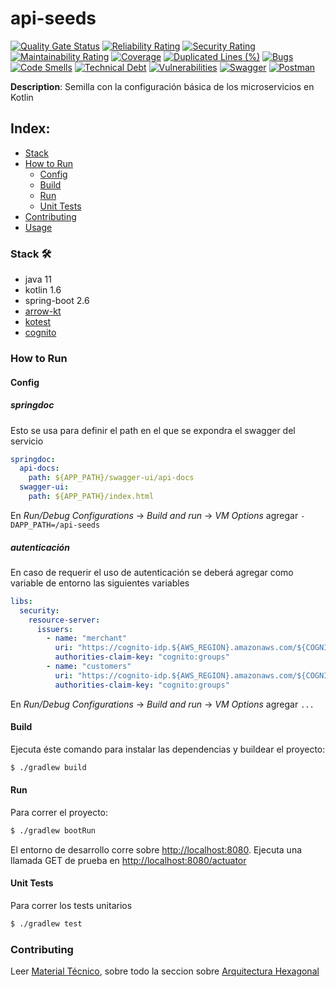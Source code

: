 
# api-seeds

[![Quality Gate Status](https://sonar.tools.menta.global/api/project_badges/measure?project=com.menta%3Aapi-seeds&metric=alert_status&token=fe4414cc6541f50c3ddef42bb26dd4b7bb7bc7ef)](https://sonar.tools.menta.global/dashboard?id=com.menta%3Aapi-seeds)
[![Reliability Rating](https://sonar.tools.menta.global/api/project_badges/measure?project=com.menta%3Aapi-seeds&metric=reliability_rating&token=fe4414cc6541f50c3ddef42bb26dd4b7bb7bc7ef)](https://sonar.tools.menta.global/dashboard?id=com.menta%3Aapi-seeds)
[![Security Rating](https://sonar.tools.menta.global/api/project_badges/measure?project=com.menta%3Aapi-seeds&metric=security_rating&token=fe4414cc6541f50c3ddef42bb26dd4b7bb7bc7ef)](https://sonar.tools.menta.global/dashboard?id=com.menta%3Aapi-seeds)
[![Maintainability Rating](https://sonar.tools.menta.global/api/project_badges/measure?project=com.menta%3Aapi-seeds&metric=sqale_rating&token=fe4414cc6541f50c3ddef42bb26dd4b7bb7bc7ef)](https://sonar.tools.menta.global/dashboard?id=com.menta%3Aapi-seeds)
[![Coverage](https://sonar.tools.menta.global/api/project_badges/measure?project=com.menta%3Aapi-seeds&metric=coverage&token=fe4414cc6541f50c3ddef42bb26dd4b7bb7bc7ef)](https://sonar.tools.menta.global/dashboard?id=com.menta%3Aapi-seeds)
[![Duplicated Lines (%)](https://sonar.tools.menta.global/api/project_badges/measure?project=com.menta%3Aapi-seeds&metric=duplicated_lines_density&token=fe4414cc6541f50c3ddef42bb26dd4b7bb7bc7ef)](https://sonar.tools.menta.global/dashboard?id=com.menta%3Aapi-seeds)
[![Bugs](https://sonar.tools.menta.global/api/project_badges/measure?project=com.menta%3Aapi-seeds&metric=bugs&token=fe4414cc6541f50c3ddef42bb26dd4b7bb7bc7ef)](https://sonar.tools.menta.global/dashboard?id=com.menta%3Aapi-seeds)
[![Code Smells](https://sonar.tools.menta.global/api/project_badges/measure?project=com.menta%3Aapi-seeds&metric=code_smells&token=fe4414cc6541f50c3ddef42bb26dd4b7bb7bc7ef)](https://sonar.tools.menta.global/dashboard?id=com.menta%3Aapi-seeds)
[![Technical Debt](https://sonar.tools.menta.global/api/project_badges/measure?project=com.menta%3Aapi-seeds&metric=sqale_index&token=fe4414cc6541f50c3ddef42bb26dd4b7bb7bc7ef)](https://sonar.tools.menta.global/dashboard?id=com.menta%3Aapi-seeds)
[![Vulnerabilities](https://sonar.tools.menta.global/api/project_badges/measure?project=com.menta%3Aapi-seeds&metric=vulnerabilities&token=fe4414cc6541f50c3ddef42bb26dd4b7bb7bc7ef)](https://sonar.tools.menta.global/dashboard?id=com.menta%3Aapi-seeds)
[![Swagger](https://img.shields.io/badge/Swagger-85EA2D?style=for-the-badge&logo=Swagger&logoColor=white)](https://api.dev.apps.menta.global/api-seeds/swagger-ui/index.html)
[![Postman](https://img.shields.io/badge/Postman-FF6C37?style=for-the-badge&logo=Postman&logoColor=white)](postman)

**Description**: Semilla con la configuración básica de los microservicios en Kotlin


## Index:
- [Stack](#stack)
- [How to Run](#how-to-run)
    - [Config](#config)
    - [Build](#build)
    - [Run](#run)
    - [Unit Tests](#unit-tests)
- [Contributing](#contributing)
- [Usage](#usage)

### Stack 🛠️
- java 11
- kotlin 1.6
- spring-boot 2.6
- [arrow-kt](https://arrow-kt.io/)
- [kotest](https://kotest.io/)
- [cognito](https://docs.aws.amazon.com/sdk-for-java/latest/developer-guide/examples-cognito.html)

### How to Run

#### Config

##### springdoc

Esto se usa para definir el path en el que se expondra el swagger del servicio

```yaml
springdoc:
  api-docs:
    path: ${APP_PATH}/swagger-ui/api-docs
  swagger-ui:
    path: ${APP_PATH}/index.html
```

En _Run/Debug Configurations_ -> _Build and run_ -> _VM Options_ agregar `-DAPP_PATH=/api-seeds`

##### autenticación
En caso de requerir el uso de autenticación se deberá agregar como variable de entorno las siguientes variables

```yaml
libs:
  security:
    resource-server:
      issuers:
        - name: "merchant"
          uri: "https://cognito-idp.${AWS_REGION}.amazonaws.com/${COGNITO_AWS_MERCHANT_POOL}"
          authorities-claim-key: "cognito:groups"
        - name: "customers"
          uri: "https://cognito-idp.${AWS_REGION}.amazonaws.com/${COGNITO_AWS_CUSTOMER_POOL}"
          authorities-claim-key: "cognito:groups"
````
En _Run/Debug Configurations_ -> _Build and run_ -> _VM Options_ agregar `...`


#### Build

Ejecuta éste comando para instalar las dependencias y buildear el proyecto:

```bash
$ ./gradlew build
```

#### Run

Para correr el proyecto:

```bash
$ ./gradlew bootRun
```

El entorno de desarrollo corre sobre <http://localhost:8080>. Ejecuta una llamada GET de prueba en <http://localhost:8080/actuator>

#### Unit Tests

Para correr los tests unitarios
```bash
$ ./gradlew test
```

### Contributing
Leer [Material Técnico](https://mentaglobal.atlassian.net/wiki/spaces/PROD/pages/3965199/Material+T+cnico), sobre todo la seccion sobre [Arquitectura Hexagonal](https://mentaglobal.atlassian.net/wiki/spaces/PROD/pages/4423684/Arquitectura+Hexagonal)
